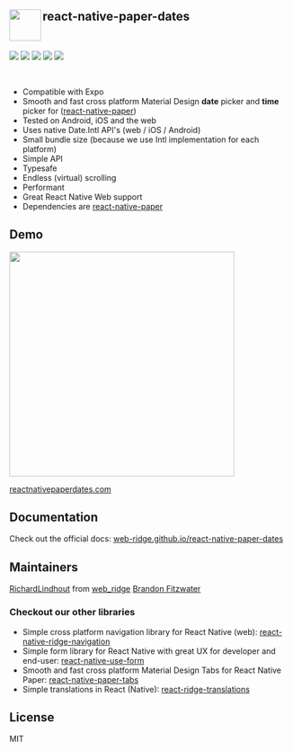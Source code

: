
<img align="left" width="56" height="56" src="https://user-images.githubusercontent.com/6492229/98982291-70b42480-251f-11eb-8d67-4b0b1b6e917b.png"> react-native-paper-dates
---
<br>

<p float="left">
<img src="https://badgen.net/bundlephobia/minzip/react-native-paper-dates" />
<img src="https://badgen.net/npm/dy/react-native-paper-dates" />
<img src="https://badgen.net/npm/types/react-native-paper-dates" />
<img src="https://badgen.net/npm/license/react-native-paper-dates" />
<img src="https://img.shields.io/badge/Runs%20with%20Expo-4630EB.svg?style=flat-square&logo=EXPO&labelColor=f3f3f3&logoColor=000" />
</p>

<br>

- Compatible with Expo
- Smooth and fast cross platform Material Design **date** picker and **time** picker for ([react-native-paper](https://callstack.github.io/react-native-paper/))
- Tested on Android, iOS and the web
- Uses native Date.Intl API's (web / iOS / Android)
- Small bundle size (because we use Intl implementation for each platform)
- Simple API
- Typesafe
- Endless (virtual) scrolling
- Performant
- Great React Native Web support
- Dependencies are [react-native-paper](https://callstack.github.io/react-native-paper/)

## Demo
<img  width="400" src="https://github.com/web-ridge/react-native-paper-dates/assets/7604441/c1ae6c92-94a6-43f8-90b0-8f21c20fd4e9">

[reactnativepaperdates.com](https://www.reactnativepaperdates.com/)


## Documentation

Check out the official docs: [web-ridge.github.io/react-native-paper-dates](https://web-ridge.github.io/react-native-paper-dates/)


## Maintainers

[RichardLindhout](https://twitter.com/RichardLindhout) from [web_ridge](https://twitter.com/web_ridge)
[Brandon Fitzwater](https://github.com/iM-GeeKy)


### Checkout our other libraries
- Simple cross platform navigation library for React Native (web): [react-native-ridge-navigation](https://github.com/web-ridge/react-native-ridge-navigation)
- Simple form library for React Native with great UX for developer and end-user: [react-native-use-form](https://github.com/web-ridge/react-native-use-form)
- Smooth and fast cross platform Material Design Tabs for React Native Paper: [react-native-paper-tabs](https://github.com/web-ridge/react-native-paper-tabs)
- Simple translations in React (Native): [react-ridge-translations](https://github.com/web-ridge/react-ridge-translations)

## License

MIT
